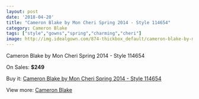 ```yaml
---
layout: post
date: '2018-04-20'
title: "Cameron Blake by Mon Cheri Spring 2014 - Style 114654"
category: Cameron Blake
tags: ["style","gowns","spring","charming","cheri"]
image: http://img.idealgown.com/874-thickbox_default/cameron-blake-by-mon-cheri-spring-2014-style-114654.jpg
---
```

Cameron Blake by Mon Cheri Spring 2014 - Style 114654

On Sales: **$249**
<a href="https://www.idealgown.com/en/cameron-blake/395-cameron-blake-by-mon-cheri-spring-2014-style-114654.html"><amp-img layout="responsive" width="600" height="600" src="//img.idealgown.com/874-thickbox_default/cameron-blake-by-mon-cheri-spring-2014-style-114654.jpg" alt="Cameron Blake by Mon Cheri Spring 2014 - Style 114654 0" /></a>
<a href="https://www.idealgown.com/en/cameron-blake/395-cameron-blake-by-mon-cheri-spring-2014-style-114654.html"><amp-img layout="responsive" width="600" height="600" src="//img.idealgown.com/876-thickbox_default/cameron-blake-by-mon-cheri-spring-2014-style-114654.jpg" alt="Cameron Blake by Mon Cheri Spring 2014 - Style 114654 1" /></a>
<a href="https://www.idealgown.com/en/cameron-blake/395-cameron-blake-by-mon-cheri-spring-2014-style-114654.html"><amp-img layout="responsive" width="600" height="600" src="//img.idealgown.com/875-thickbox_default/cameron-blake-by-mon-cheri-spring-2014-style-114654.jpg" alt="Cameron Blake by Mon Cheri Spring 2014 - Style 114654 2" /></a>

Buy it: [Cameron Blake by Mon Cheri Spring 2014 - Style 114654](https://www.idealgown.com/en/cameron-blake/395-cameron-blake-by-mon-cheri-spring-2014-style-114654.html "Cameron Blake by Mon Cheri Spring 2014 - Style 114654")

View more: [Cameron Blake](https://www.idealgown.com/en/7-cameron-blake "Cameron Blake")